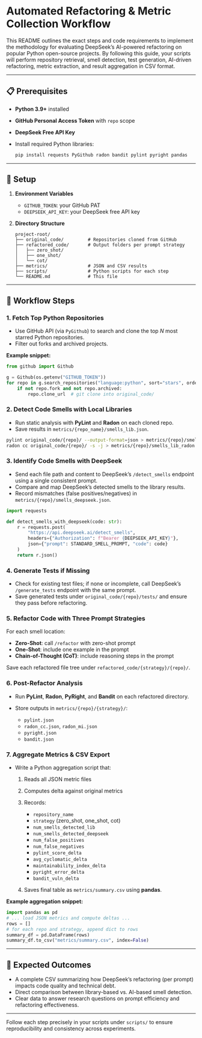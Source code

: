 # Automated Refactoring & Metric Collection Workflow

This README outlines the exact steps and code requirements to implement the methodology for evaluating DeepSeek’s AI-powered refactoring on popular Python open-source projects. By following this guide, your scripts will perform repository retrieval, smell detection, test generation, AI-driven refactoring, metric extraction, and result aggregation in CSV format.

---

## 📋 Prerequisites

- **Python 3.9+** installed
- **GitHub Personal Access Token** with `repo` scope
- **DeepSeek Free API Key**
- Install required Python libraries:

  ```bash
  pip install requests PyGithub radon bandit pylint pyright pandas
  ```

---

## 🔧 Setup

1. **Environment Variables**

   - `GITHUB_TOKEN`: your GitHub PAT
   - `DEEPSEEK_API_KEY`: your DeepSeek free API key

2. **Directory Structure**

   ```
   project-root/
   ├── original_code/         # Repositories cloned from GitHub
   ├── refactored_code/       # Output folders per prompt strategy
   │   ├── zero_shot/
   │   ├── one_shot/
   │   └── cot/
   ├── metrics/               # JSON and CSV results
   ├── scripts/               # Python scripts for each step
   └── README.md              # This file
   ```

---

## 🚀 Workflow Steps

### 1. Fetch Top Python Repositories

- Use GitHub API (via `PyGithub`) to search and clone the top _N_ most starred Python repositories.
- Filter out forks and archived projects.

**Example snippet:**

```python
from github import Github

g = Github(os.getenv("GITHUB_TOKEN"))
for repo in g.search_repositories("language:python", sort="stars", order="desc")[:N]:
    if not repo.fork and not repo.archived:
        repo.clone_url  # git clone into original_code/
```

### 2. Detect Code Smells with Local Libraries

- Run static analysis with **PyLint** and **Radon** on each cloned repo.
- Save results in `metrics/{repo_name}/smells_lib.json`.

```bash
pylint original_code/{repo}/ --output-format=json > metrics/{repo}/smells_lib_pylint.json
radon cc original_code/{repo}/ -s -j > metrics/{repo}/smells_lib_radon.json
```

### 3. Identify Code Smells with DeepSeek

- Send each file path and content to DeepSeek’s `/detect_smells` endpoint using a single consistent prompt.
- Compare and map DeepSeek’s detected smells to the library results.
- Record mismatches (false positives/negatives) in `metrics/{repo}/smells_deepseek.json`.

```python
import requests

def detect_smells_with_deepseek(code: str):
    r = requests.post(
        "https://api.deepseek.ai/detect_smells",
        headers={"Authorization": f"Bearer {DEEPSEEK_API_KEY}"},
        json={"prompt": STANDARD_SMELL_PROMPT, "code": code}
    )
    return r.json()
```

### 4. Generate Tests if Missing

- Check for existing test files; if none or incomplete, call DeepSeek’s `/generate_tests` endpoint with the same prompt.
- Save generated tests under `original_code/{repo}/tests/` and ensure they pass before refactoring.

### 5. Refactor Code with Three Prompt Strategies

For each smell location:

- **Zero-Shot**: call `/refactor` with zero-shot prompt
- **One-Shot**: include one example in the prompt
- **Chain-of-Thought (CoT)**: include reasoning steps in the prompt

Save each refactored file tree under `refactored_code/{strategy}/{repo}/`.

### 6. Post-Refactor Analysis

- Run **PyLint**, **Radon**, **PyRight**, and **Bandit** on each refactored directory.
- Store outputs in `metrics/{repo}/{strategy}/`:

  - `pylint.json`
  - `radon_cc.json`, `radon_mi.json`
  - `pyright.json`
  - `bandit.json`

### 7. Aggregate Metrics & CSV Export

- Write a Python aggregation script that:

  1. Reads all JSON metric files
  2. Computes delta against original metrics
  3. Records:

     - `repository_name`
     - `strategy` (zero_shot, one_shot, cot)
     - `num_smells_detected_lib`
     - `num_smells_detected_deepseek`
     - `num_false_positives`
     - `num_false_negatives`
     - `pylint_score_delta`
     - `avg_cyclomatic_delta`
     - `maintainability_index_delta`
     - `pyright_error_delta`
     - `bandit_vuln_delta`

  4. Saves final table as `metrics/summary.csv` using **pandas**.

**Example aggregation snippet:**

```python
import pandas as pd
# ... load JSON metrics and compute deltas ...
rows = []
# for each repo and strategy, append dict to rows
summary_df = pd.DataFrame(rows)
summary_df.to_csv("metrics/summary.csv", index=False)
```

---

## 🎯 Expected Outcomes

- A complete CSV summarizing how DeepSeek’s refactoring (per prompt) impacts code quality and technical debt.
- Direct comparison between library-based vs. AI-based smell detection.
- Clear data to answer research questions on prompt efficiency and refactoring effectiveness.

---

Follow each step precisely in your scripts under `scripts/` to ensure reproducibility and consistency across experiments.

